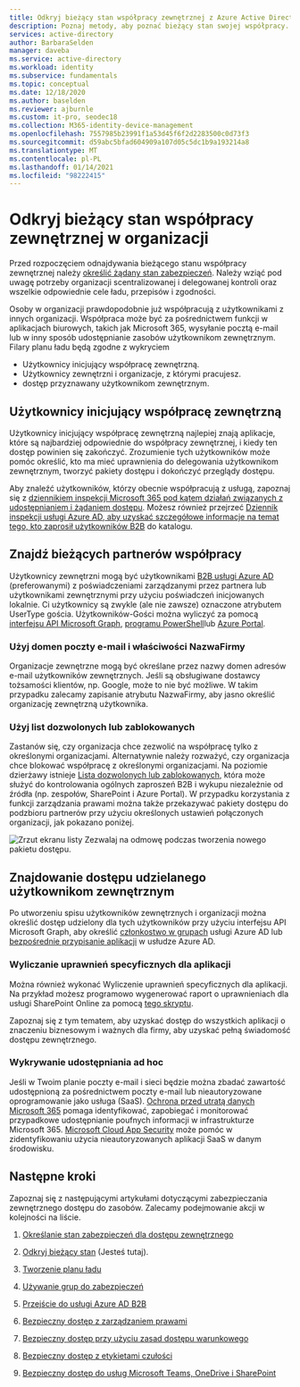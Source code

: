 ```yaml
---
title: Odkryj bieżący stan współpracy zewnętrznej z Azure Active Directory
description: Poznaj metody, aby poznać bieżący stan swojej współpracy.
services: active-directory
author: BarbaraSelden
manager: daveba
ms.service: active-directory
ms.workload: identity
ms.subservice: fundamentals
ms.topic: conceptual
ms.date: 12/18/2020
ms.author: baselden
ms.reviewer: ajburnle
ms.custom: it-pro, seodec18
ms.collection: M365-identity-device-management
ms.openlocfilehash: 7557985b23991f1a53d45f6f2d2283500c0d73f3
ms.sourcegitcommit: d59abc5bfad604909a107d05c5dc1b9a193214a8
ms.translationtype: MT
ms.contentlocale: pl-PL
ms.lasthandoff: 01/14/2021
ms.locfileid: "98222415"
---
```

# <a name="discover-the-current-state-of-external-collaboration-in-your-organization"></a>Odkryj bieżący stan współpracy zewnętrznej w organizacji 

Przed rozpoczęciem odnajdywania bieżącego stanu współpracy zewnętrznej należy [określić żądany stan zabezpieczeń](1-secure-access-posture.md). Należy wziąć pod uwagę potrzeby organizacji scentralizowanej i delegowanej kontroli oraz wszelkie odpowiednie cele ładu, przepisów i zgodności. 

Osoby w organizacji prawdopodobnie już współpracują z użytkownikami z innych organizacji. Współpraca może być za pośrednictwem funkcji w aplikacjach biurowych, takich jak Microsoft 365, wysyłanie pocztą e-mail lub w inny sposób udostępnianie zasobów użytkownikom zewnętrznym. Filary planu ładu będą zgodne z wykryciem 
*   Użytkownicy inicjujący współpracę zewnętrzną.
*   Użytkownicy zewnętrzni i organizacje, z którymi pracujesz.
*   dostęp przyznawany użytkownikom zewnętrznym.


## <a name="users-initiating-external-collaboration"></a>Użytkownicy inicjujący współpracę zewnętrzną

Użytkownicy inicjujący współpracę zewnętrzną najlepiej znają aplikacje, które są najbardziej odpowiednie do współpracy zewnętrznej, i kiedy ten dostęp powinien się zakończyć. Zrozumienie tych użytkowników może pomóc określić, kto ma mieć uprawnienia do delegowania użytkownikom zewnętrznym, tworzyć pakiety dostępu i dokończyć przeglądy dostępu.

Aby znaleźć użytkowników, którzy obecnie współpracują z usługą, zapoznaj się z [dziennikiem inspekcji Microsoft 365 pod kątem działań związanych z udostępnianiem i żądaniem dostępu](https://docs.microsoft.com/microsoft-365/compliance/search-the-audit-log-in-security-and-compliance?view=o365-worldwide#sharing-and-access-request-activities). Możesz również przejrzeć [Dziennik inspekcji usługi Azure AD, aby uzyskać szczegółowe informacje na temat tego, kto zaprosił użytkowników B2B](../external-identities/auditing-and-reporting.md) do katalogu.

## <a name="find-current-collaboration-partners"></a>Znajdź bieżących partnerów współpracy

Użytkownicy zewnętrzni mogą być użytkownikami [B2B usługi Azure AD](../external-identities/what-is-b2b.md) (preferowanymi) z poświadczeniami zarządzanymi przez partnera lub użytkownikami zewnętrznymi przy użyciu poświadczeń inicjowanych lokalnie. Ci użytkownicy są zwykle (ale nie zawsze) oznaczone atrybutem UserType gościa. Użytkowników-Gości można wyliczyć za pomocą [interfejsu API Microsoft Graph](https://docs.microsoft.com/graph/api/user-list?view=graph-rest-1.0&tabs=http), [programu PowerShell](https://docs.microsoft.com/graph/api/user-list?view=graph-rest-1.0&tabs=http)lub [Azure Portal](../enterprise-users/users-bulk-download.md).

### <a name="use-email-domains-and-companyname-property"></a>Użyj domen poczty e-mail i właściwości NazwaFirmy

Organizacje zewnętrzne mogą być określane przez nazwy domen adresów e-mail użytkowników zewnętrznych. Jeśli są obsługiwane dostawcy tożsamości klientów, np. Google, może to nie być możliwe. W takim przypadku zalecamy zapisanie atrybutu NazwaFirmy, aby jasno określić organizację zewnętrzną użytkownika.

### <a name="use-allow-or-deny-lists"></a>Użyj list dozwolonych lub zablokowanych

Zastanów się, czy organizacja chce zezwolić na współpracę tylko z określonymi organizacjami. Alternatywnie należy rozważyć, czy organizacja chce blokować współpracę z określonymi organizacjami.  Na poziomie dzierżawy istnieje [Lista dozwolonych lub zablokowanych](../external-identities/allow-deny-list.md), która może służyć do kontrolowania ogólnych zaproszeń B2B i wykupu niezależnie od źródła (np. zespołów, SharePoint i Azure Portal).
W przypadku korzystania z funkcji zarządzania prawami można także przekazywać pakiety dostępu do podzbioru partnerów przy użyciu określonych ustawień połączonych organizacji, jak pokazano poniżej.


![Zrzut ekranu listy Zezwalaj na odmowę podczas tworzenia nowego pakietu dostępu.](media/secure-external-access/2-new-access-package.png)


## <a name="find-access-being-granted-to-external-users"></a>Znajdowanie dostępu udzielanego użytkownikom zewnętrznym

Po utworzeniu spisu użytkowników zewnętrznych i organizacji można określić dostęp udzielony dla tych użytkowników przy użyciu interfejsu API Microsoft Graph, aby określić [członkostwo w grupach](https://docs.microsoft.com/graph/api/resources/groups-overview?view=graph-rest-1.0) usługi Azure AD lub [bezpośrednie przypisanie aplikacji](https://docs.microsoft.com/graph/api/resources/approleassignment?view=graph-rest-1.0) w usłudze Azure AD.


### <a name="enumerate-application-specific-permissions"></a>Wyliczanie uprawnień specyficznych dla aplikacji

Można również wykonać Wyliczenie uprawnień specyficznych dla aplikacji. Na przykład możesz programowo wygenerować raport o uprawnieniach dla usługi SharePoint Online za pomocą [tego skryptu](https://gallery.technet.microsoft.com/office/SharePoint-Online-c9ec4f64).

Zapoznaj się z tym tematem, aby uzyskać dostęp do wszystkich aplikacji o znaczeniu biznesowym i ważnych dla firmy, aby uzyskać pełną świadomość dostępu zewnętrznego.

### <a name="detect-ad-hoc-sharing"></a>Wykrywanie udostępniania ad hoc
Jeśli w Twoim planie poczty e-mail i sieci będzie można zbadać zawartość udostępnioną za pośrednictwem poczty e-mail lub nieautoryzowane oprogramowanie jako usługa (SaaS). [Ochrona przed utratą danych Microsoft 365](https://docs.microsoft.com/microsoft-365/compliance/data-loss-prevention-policies?view=o365-worldwide) pomaga identyfikować, zapobiegać i monitorować przypadkowe udostępnianie poufnych informacji w infrastrukturze Microsoft 365. [Microsoft Cloud App Security](https://www.microsoft.com/microsoft-365/enterprise-mobility-security/cloud-app-security) może pomóc w zidentyfikowaniu użycia nieautoryzowanych aplikacji SaaS w danym środowisku.

## <a name="next-steps"></a>Następne kroki

Zapoznaj się z następującymi artykułami dotyczącymi zabezpieczania zewnętrznego dostępu do zasobów. Zalecamy podejmowanie akcji w kolejności na liście.

1. [Określanie stan zabezpieczeń dla dostępu zewnętrznego](1-secure-access-posture.md)

2. [Odkryj bieżący stan](2-secure-access-current-state.md) (Jesteś tutaj).

3. [Tworzenie planu ładu](3-secure-access-plan.md)

4. [Używanie grup do zabezpieczeń](4-secure-access-groups.md)

5. [Przejście do usługi Azure AD B2B](5-secure-access-b2b.md)

6. [Bezpieczny dostęp z zarządzaniem prawami](6-secure-access-entitlement-managment.md)

7. [Bezpieczny dostęp przy użyciu zasad dostępu warunkowego](7-secure-access-conditional-access.md)

8. [Bezpieczny dostęp z etykietami czułości](8-secure-access-sensitivity-labels.md)

9. [Bezpieczny dostęp do usług Microsoft Teams, OneDrive i SharePoint](9-secure-access-teams-sharepoint.md)
